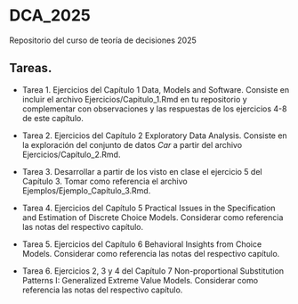 # DCA_2025
Repositorio del curso de teoría de decisiones 2025

## Tareas.

* Tarea 1. Ejercicios del Capítulo 1 Data, Models and Software. Consiste en incluir el archivo Ejercicios/Capitulo_1.Rmd en tu repositorio y complementar con observaciones y las respuestas de los ejercicios 4-8 de este capítulo.

* Tarea 2. Ejercicios del Capítulo 2 Exploratory Data Analysis. Consiste en la exploración del conjunto de datos *Car* a partir del archivo Ejercicios/Capítulo_2.Rmd.

* Tarea 3. Desarrollar a partir de los visto en clase el ejercicio 5 del Capítulo 3. Tomar como referencia el archivo Ejemplos/Ejemplo_Capítulo_3.Rmd.

* Tarea 4. Ejercicios del Capítulo 5 Practical Issues in the Specification and Estimation of Discrete Choice Models. Considerar como referencia las notas del respectivo capítulo.

* Tarea 5. Ejercicios del Capítulo 6 Behavioral Insights from Choice Models. Considerar como referencia las notas del respectivo capítulo.

* Tarea 6. Ejercicios 2, 3 y 4 del Capítulo 7 Non-proportional Substitution Patterns I: Generalized Extreme Value Models. Considerar como referencia las notas del respectivo capítulo.